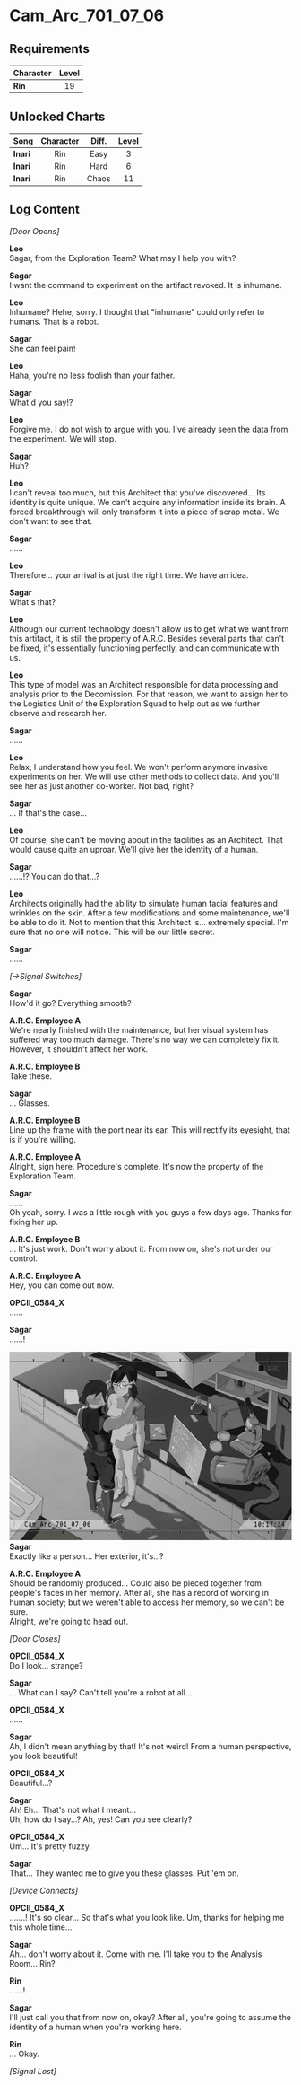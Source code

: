 # Cam_Arc_701_07_06
## Requirements
|Character|Level|
|---------|:---:|
|**Rin**  | 19  |

## Unlocked Charts
|  Song   |Character|Diff.|Level|
|---------|:-------:|:---:|:---:|
|**Inari**|   Rin   |Easy |  3  |
|**Inari**|   Rin   |Hard |  6  |
|**Inari**|   Rin   |Chaos| 11  |

## Log Content
*\[Door Opens\]*

**Leo**<br>
Sagar, from the Exploration Team? What may I help you with?

**Sagar**<br>
I want the command to experiment on the artifact revoked. It is inhumane.

**Leo**<br>
Inhumane? Hehe, sorry. I thought that "inhumane" could only refer to humans. That is a robot.

**Sagar**<br>
She can feel pain!

**Leo**<br>
Haha, you're no less foolish than your father.

**Sagar**<br>
What'd you say!?

**Leo**<br>
Forgive me. I do not wish to argue with you. I've already seen the data from the experiment. We will stop.

**Sagar**<br>
Huh?

**Leo**<br>
I can't reveal too much, but this Architect that you've discovered... Its identity is quite unique. We can't acquire any information inside its brain. A forced breakthrough will only transform it into a piece of scrap metal. We don't want to see that.

**Sagar**<br>
......

**Leo**<br>
Therefore... your arrival is at just the right time. We have an idea.

**Sagar**<br>
What's that?

**Leo**<br>
Although our current technology doesn't allow us to get what we want from this artifact, it is still the property of A.R.C. Besides several parts that can't be fixed, it's essentially functioning perfectly, and can communicate with us.

**Leo**<br>
This type of model was an Architect responsible for data processing and analysis prior to the Decomission. For that reason, we want to assign her to the Logistics Unit of the Exploration Squad to help out as we further observe and research her.

**Sagar**<br>
......

**Leo**<br>
Relax, I understand how you feel. We won't perform anymore invasive experiments on her. We will use other methods to collect data. And you'll see her as just another co\-worker. Not bad, right?

**Sagar**<br>
... If that's the case...

**Leo**<br>
Of course, she can't be moving about in the facilities as an Architect. That would cause quite an uproar. We'll give her the identity of a human.

**Sagar**<br>
......!? You can do that...?

**Leo**<br>
Architects originally had the ability to simulate human facial features and wrinkles on the skin. After a few modifications and some maintenance, we'll be able to do it. Not to mention that this Architect is... extremely special. I'm sure that no one will notice. This will be our little secret.

**Sagar**<br>
......

*[→Signal Switches]*

**Sagar**<br>
How'd it go? Everything smooth?

**A.R.C. Employee A**<br>
We're nearly finished with the maintenance, but her visual system has suffered way too much damage. There's no way we can completely fix it. However, it shouldn't affect her work.

**A.R.C. Employee B**<br>
Take these.

**Sagar**<br>
... Glasses.

**A.R.C. Employee B**<br>
Line up the frame with the port near its ear. This will rectify its eyesight, that is if you're willing.

**A.R.C. Employee A**<br>
Alright, sign here. Procedure's complete. It's now the property of the Exploration Team.

**Sagar**<br>
......<br>
Oh yeah, sorry. I was a little rough with you guys a few days ago. Thanks for fixing her up.

**A.R.C. Employee B**<br>
... It's just work. Don't worry about it. From now on, she's not under our control.

**A.R.C. Employee A**<br>
Hey, you can come out now.

**OPCII_0584_X**<br>
......

**Sagar**<br>
......!

![rios2501.png](./attachments/rios2501.png)
**Sagar**<br>
Exactly like a person... Her exterior, it's...?

**A.R.C. Employee A**<br>
Should be randomly produced... Could also be pieced together from people's faces in her memory. After all, she has a record of working in human society; but we weren't able to access her memory, so we can't be sure.<br>
Alright, we're going to head out.

*\[Door Closes\]*

**OPCII_0584_X**<br>
Do I look... strange?

**Sagar**<br>
... What can I say? Can't tell you're a robot at all...

**OPCII_0584_X**<br>
......

**Sagar**<br>
Ah, I didn't mean anything by that! It's not weird! From a human perspective, you look beautiful!

**OPCII_0584_X**<br>
Beautiful...?

**Sagar**<br>
Ah! Eh... That's not what I meant...<br>
Uh, how do I say...? Ah, yes! Can you see clearly?

**OPCII_0584_X**<br>
Um... It's pretty fuzzy.

**Sagar**<br>
That... They wanted me to give you these glasses. Put 'em on.

*\[Device Connects\]*

**OPCII_0584_X**<br>
.......! It's so clear... So that's what you look like. Um, thanks for helping me this whole time...

**Sagar**<br>
Ah... don't worry about it. Come with me. I'll take you to the Analysis Room... Rin?

**Rin**<br>
......!

**Sagar**<br>
I'll just call you that from now on, okay? After all, you're going to assume the identity of a human when you're working here.

**Rin**<br>
... Okay.

*[Signal Lost]*
